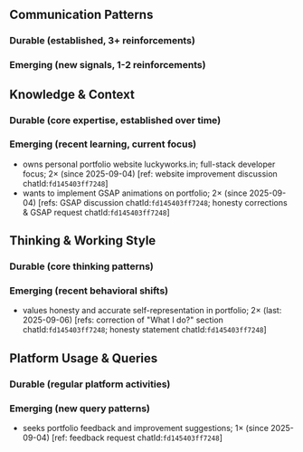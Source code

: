 ## Communication Patterns
### Durable (established, 3+ reinforcements)

### Emerging (new signals, 1-2 reinforcements)

## Knowledge & Context
### Durable (core expertise, established over time)

### Emerging (recent learning, current focus)  
- owns personal portfolio website luckyworks.in; full-stack developer focus; 2× (since 2025-09-04) [ref: website improvement discussion chatId:`fd145403ff7248`]
- wants to implement GSAP animations on portfolio; 2× (since 2025-09-04) [refs: GSAP discussion chatId:`fd145403ff7248`; honesty corrections & GSAP request chatId:`fd145403ff7248`]

## Thinking & Working Style
### Durable (core thinking patterns)

### Emerging (recent behavioral shifts)
- values honesty and accurate self-representation in portfolio; 2× (last: 2025-09-06) [refs: correction of "What I do?" section chatId:`fd145403ff7248`; honesty statement chatId:`fd145403ff7248`]

## Platform Usage & Queries
### Durable (regular platform activities)

### Emerging (new query patterns)
- seeks portfolio feedback and improvement suggestions; 1× (since 2025-09-04) [ref: feedback request chatId:`fd145403ff7248`]